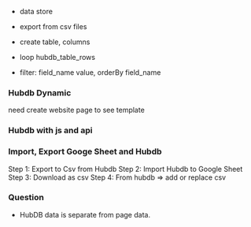 + data store
+ export from csv files
+ create table, columns

+ loop hubdb_table_rows
+ filter: field_name value, orderBy field_name

### Hubdb Dynamic
need create website page to see template

### Hubdb with js and api 

### Import, Export Googe Sheet and Hubdb
Step 1: Export to Csv from Hubdb
Step 2: Import Hubdb to Google Sheet
Step 3: Download as csv
Step 4: From hubdb => add or replace csv

### Question
+ HubDB data is separate from page data.